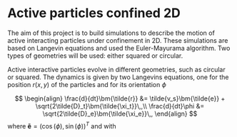 # Active particles confined 2D
The aim of this project is to build simulations to describe the motion of active interacting particles under confinement in 2D. These simulations are based on Langevin equations and used the Euler-Mayurama algorithm. Two types of geometries will be used: either squared or circular.

Active interactive particles evolve in different geometries, such as circular or squared. The dynamics is given by two Langevins equations, one for the position $r(x,y)$ of the particles and for its orientation $\phi$

$$
\begin{align}
\frac{d}{dt}\bm{\tilde{r}} &= \tilde{v_s}\bm{\tilde{e}} + \sqrt{2\tilde{D}_t}\bm{\tilde{\xi_t}}\,,\\
\frac{d}{dt}\phi &= \sqrt{2\tilde{D}_e}\bm{\tilde{\xi_e}}\,,
\end{align}
$$
where $\bm{\tilde{e}} = (\cos(\phi),\sin(\phi))^{T}$ and with